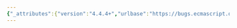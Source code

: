 ```yaml
---
{"_attributes":{"version":"4.4.4+","urlbase":"https://bugs.ecmascript.org/","maintainer":"dherman@mozilla.com"},"bug":{"bug_id":3754,"creation_ts":"2015-02-05 13:06:00 -0800","short_desc":"5.1.4 The Syntactic Grammar: \"an\" + plural","delta_ts":"2015-02-12 12:17:39 -0800","product":"Draft for 6th Edition","component":"editorial issue","version":"Rev 32: February 2, 2015 Draft","rep_platform":"All","op_sys":"All","bug_status":"RESOLVED","resolution":"FIXED","priority":"Normal","bug_severity":"normal","everconfirmed":true,"reporter":{"uid":"andrebargull","name":"André Bargull"},"assigned_to":{"uid":"allen","name":"Allen Wirfs-Brock"},"long_desc":[{"commentid":12124,"comment_count":0,"who":{"uid":"andrebargull","name":"André Bargull"},"bug_when":"2015-02-05 13:06:05 -0800","thetext":"5.1.4 The Syntactic Grammar\n\n1st. paragraph:\n\n>  of an ECMAScript programs.\n\nRemove \"an\"."},{"commentid":12171,"comment_count":1,"who":{"uid":"allen","name":"Allen Wirfs-Brock"},"bug_when":"2015-02-05 15:53:25 -0800","thetext":"fixed in rev33 editor's draft"},{"commentid":12433,"comment_count":2,"who":{"uid":"allen","name":"Allen Wirfs-Brock"},"bug_when":"2015-02-12 12:17:39 -0800","thetext":"fixed in rev33"}]}}
---
```

